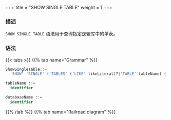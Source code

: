 +++
title = "SHOW SINGLE TABLE"
weight = 1
+++

### 描述

`SHOW SINGLE TABLE` 语法用于查询指定逻辑库中的单表。

### 语法

{{< tabs >}}
{{% tab name="Grammar" %}}
```sql
ShowSingleTable::=
  'SHOW' 'SINGLE' ('TABLES' ('LIKE' likeLiteral)?|'TABLE' tableName) ('FROM' databaseName)?

tableName ::=
  identifier

databaseName ::=
  identifier
```
{{% /tab %}}
{{% tab name="Railroad diagram" %}}
<iframe frameborder="0" name="diagram" id="diagram" width="100%" height="100%"></iframe>
{{% /tab %}}
{{< /tabs >}}

### 补充说明

- 未指定 `databaseName` 时，默认是当前使用的 `DATABASE`。 如果也未使用 `DATABASE` 则会提示 `No database selected`。

### 返回值说明

| 列             | 说明         |
|---------------|------------|
| table_name    | 单表名称       |
| resource_name | 单表所在的数据源名称 |


### 示例

- 查询指定逻辑库中的指定单表

```sql
SHOW SINGLE TABLE t_user FROM sharding_db;
```

```sql
mysql> SHOW SINGLE TABLE t_user FROM sharding_db;
+------------+---------------+
| table_name | resource_name |
+------------+---------------+
| t_user     | ds_0          |
+------------+---------------+
1 row in set (0.00 sec)
```

- 查询当前逻辑库中的指定单表

```sql
SHOW SINGLE TABLE t_user;
```

```sql
mysql> SHOW SINGLE TABLE t_user;
+------------+---------------+
| table_name | resource_name |
+------------+---------------+
| t_user     | ds_0          |
+------------+---------------+
1 row in set (0.00 sec)
```

- 查询指定逻辑库中的单表

```sql
SHOW SINGLE TABLES FROM sharding_db;
```

```sql
mysql> SHOW SINGLE TABLES FROM sharding_db;
+------------+---------------+
| table_name | resource_name |
+------------+---------------+
| t_user     | ds_0          |
+------------+---------------+
1 row in set (0.00 sec)
```

- 查询当前逻辑库中的单表

```sql
SHOW SINGLE TABLES;
```

```sql
mysql> SHOW SINGLE TABLES;
+------------+---------------+
| table_name | resource_name |
+------------+---------------+
| t_user     | ds_0          |
+------------+---------------+
1 row in set (0.00 sec)
```

- 查询指定逻辑库中表名以 `order_5` 结尾的单表

```sql
SHOW SINGLE TABLES LIKE '%order_5' FROM sharding_db;
```

```sql
mysql> SHOW SINGLE TABLES LIKE '%order_5' FROM sharding_db;
+------------+-------------------+
| table_name | storage_unit_name |
+------------+-------------------+
| t_order_5  | ds_1              |
+------------+-------------------+
1 row in set (0.11 sec)
```

- 查询当前逻辑库中表名以 `order_5` 结尾的单表

```sql
SHOW SINGLE TABLES LIKE '%order_5';
```

```sql
mysql> SHOW SINGLE TABLES LIKE '%order_5';
+------------+-------------------+
| table_name | storage_unit_name |
+------------+-------------------+
| t_order_5  | ds_1              |
+------------+-------------------+
1 row in set (0.11 sec)
```

### 保留字

`SHOW`、`SINGLE`、`TABLE`、`TABLES`、`LIKE`、`FROM`

### 相关链接

- [保留字](/cn/user-manual/shardingsphere-proxy/distsql/syntax/reserved-word/)

